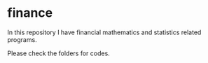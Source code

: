 # finance
In this repository I have financial mathematics and statistics related programs.

Please check the folders for codes.
